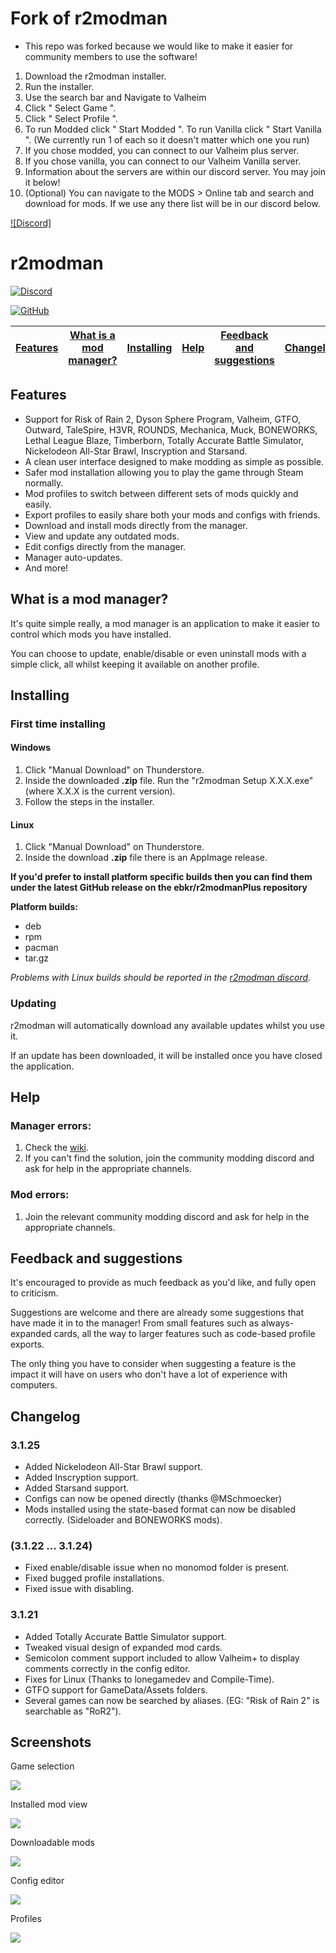 # Fork of r2modman
- This repo was forked because we would like to make it easier for community members to use the software!

1. Download the r2modman installer.
2. Run the installer.
3. Use the search bar and Navigate to Valheim
4. Click " Select Game ".
5. Click " Select Profile ".
6. To run Modded click " Start Modded ". To run Vanilla click " Start Vanilla ". (We currently run 1 of each so it doesn't matter which one you run)
7. If you chose modded, you can connect to our Valheim plus server.
8. If you chose vanilla, you can connect to our Valheim Vanilla server.
9. Information about the servers are within our discord server. You may join it below!
10. (Optional) You can navigate to the MODS > Online tab and search and download for mods. If we use any there list will be in our discord below.

[![Discord]](https://discord.gg/kUKachNvSW)



# r2modman

[![Discord](https://img.shields.io/discord/727304496522461185?label=r2modman%20Discord&style=for-the-badge)](https://discord.gg/jE2zWHY)

[![GitHub](https://img.shields.io/github/license/ebkr/r2modmanPlus?color=orange&style=for-the-badge)](https://github.com/ebkr/r2modmanPlus)

| [Features](#features) | [What is a mod manager?](#what-is-a-mod-manager) | [Installing](#installing) | [Help](#help) | [Feedback and suggestions](#feedback-and-suggestions) | [Changelog](#changelog) | [Screenshots](#screenshots) |
|---|---|---|---|---|---|---|

## Features
- Support for Risk of Rain 2, Dyson Sphere Program, Valheim, GTFO, Outward, TaleSpire, H3VR, ROUNDS, Mechanica, Muck, BONEWORKS,
Lethal League Blaze, Timberborn, Totally Accurate Battle Simulator, Nickelodeon All-Star Brawl, Inscryption and Starsand.
- A clean user interface designed to make modding as simple as possible.
- Safer mod installation allowing you to play the game through Steam normally.
- Mod profiles to switch between different sets of mods quickly and easily.
- Export profiles to easily share both your mods and configs with friends.
- Download and install mods directly from the manager.
- View and update any outdated mods.
- Edit configs directly from the manager.
- Manager auto-updates.
- And more!

## What is a mod manager?
It's quite simple really, a mod manager is an application to make it easier to control which mods you have installed.

You can choose to update, enable/disable or even uninstall mods with a simple click, all whilst keeping it available on another profile.

## Installing

### First time installing
#### Windows
1. Click "Manual Download" on Thunderstore.
2. Inside the downloaded **.zip** file. Run the "r2modman Setup X.X.X.exe" (where X.X.X is the current version).
3. Follow the steps in the installer.

#### Linux
1. Click "Manual Download" on Thunderstore.
2. Inside the download **.zip** file there is an AppImage release.

**If you'd prefer to install platform specific builds then you can find them under the latest GitHub release on the ebkr/r2modmanPlus repository**

**Platform builds:**
 - deb
 - rpm
 - pacman
 - tar.gz

 _Problems with Linux builds should be reported in the [r2modman discord](https://discord.gg/jE2zWHY)._

### Updating
r2modman will automatically download any available updates whilst you use it.

If an update has been downloaded, it will be installed once you have closed the application.

## Help
### Manager errors:
1. Check the [wiki](https://github.com/ebkr/r2modmanPlus/wiki).
2. If you can't find the solution, join the community modding discord and ask for help in the appropriate channels.

### Mod errors:
1. Join the relevant community modding discord and ask for help in the appropriate channels.

## Feedback and suggestions
It's encouraged to provide as much feedback as you'd like, and fully open to criticism.

Suggestions are welcome and there are already some suggestions that have made it in to the manager!
From small features such as always-expanded cards, all the way to larger features such as code-based profile exports.

The only thing you have to consider when suggesting a feature is the impact it will have on users who don't have a lot of experience with computers.

## Changelog
### 3.1.25
- Added Nickelodeon All-Star Brawl support.
- Added Inscryption support.
- Added Starsand support.
- Configs can now be opened directly (thanks @MSchmoecker)
- Mods installed using the state-based format can now be disabled correctly. (Sideloader and BONEWORKS mods).

### (3.1.22 ... 3.1.24)
- Fixed enable/disable issue when no monomod folder is present.
- Fixed bugged profile installations.
- Fixed issue with disabling.

### 3.1.21
- Added Totally Accurate Battle Simulator support.
- Tweaked visual design of expanded mod cards.
- Semicolon comment support included to allow Valheim+ to display comments correctly in the config editor.
- Fixes for Linux (Thanks to lonegamedev and Compile-Time).
- GTFO support for GameData/Assets folders.
- Several games can now be searched by aliases. (EG: "Risk of Rain 2" is searchable as "RoR2").

## Screenshots

Game selection

![](https://i.imgur.com/mmzY9xQ.png)

Installed mod view

![](https://i.imgur.com/d7w4qEl.png)

Downloadable mods

![](https://i.imgur.com/eoIAMMP.png)

Config editor

![](https://i.imgur.com/RT6HsxF.png)

Profiles

![](https://i.imgur.com/nLfNaQJ.png)

